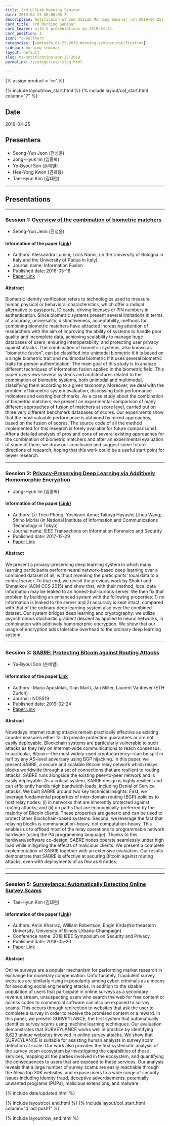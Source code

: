 ```yaml
---
title: 3rd UCSLab Morning Seminar
date: 2019-04-23 00:00:00 Z
description: Notificaion of 2nd UCSLab Morning Seminar (on 2019-04-25) 
card_title: 3rd Morning Seminar
card_teaser: with 5 presentations on 2019-04-25.
card_position: 1
icon: fa-bullhorn
categories: [seminars,04-25-2019-morning-seminar,notification]
sidebar: morning-seminar
layout: default
slug: ms-notification-apr-25-2019
permalink: /:categories/:slug.html

---
```


{% assign product = 'ce' %}

{% include layout/row_start.html %}
{% include layout/col_start.html column="7" %}

## Date
2019-04-25

## Presenters
+ Seong-Yun Jeon (전성윤)
+ Jong-Hyuk Im (임종혁)
+ Ye-Byoul Son (손예별)
+ Hee-Yong Kwon (권희용)
+ Tae-Hyun Kim (김태현)

---
## Presentations

---
### Session 1: [Overview of the combination of biometric matchers](https://inhaucs.github.io/seminars/04-25-2019-morning-seminar/presentation/ms-presentation-sy-apr-25-2019.html)

+ Seong-Yun Jeon (전성윤)

#### Information of the paper [(Link)](https://www.sciencedirect.com/science/article/pii/S1566253516300446?via%3Dihub)
+ Authors: Alessandra Lumini; Loris Nanni; (in the University of Bologna in Italy and the University of Padua in Italy)
+ Journal name: Information Fusion
+ Published date: 2016-05-18
+ [Paper Link](https://www.sciencedirect.com/science/article/pii/S1566253516300446?via%3Dihub)

#### Abstract
Biometric identity verification refers to technologies used to measure human physical or behavioral characteristics, which offer a radical alternative to passports, ID cards, driving licenses or PIN numbers in authentication. Since biometric systems present several limitations in terms of accuracy, universality, distinctiveness, acceptability, methods for combining biometric matchers have attracted increasing attention of researchers with the aim of improving the ability of systems to handle poor quality and incomplete data, achieving scalability to manage huge databases of users, ensuring interoperability, and protecting user privacy against attacks. The combination of biometric systems, also known as “biometric fusion”, can be classified into unimodal biometric if it is based on a single biometric trait and multimodal biometric if it uses several biometric traits for person authentication.
The main goal of this study is to analyze different techniques of information fusion applied in the biometric field. This paper overviews several systems and architectures related to the combination of biometric systems, both unimodal and multimodal, classifying them according to a given taxonomy. Moreover, we deal with the problem of biometric system evaluation, discussing both performance indicators and existing benchmarks.
As a case study about the combination of biometric matchers, we present an experimental comparison of many different approaches of fusion of matchers at score level, carried out on three very different benchmark databases of scores. Our experiments show that the most valuable performance is obtained by mixed approaches, based on the fusion of scores. The source code of all the method implemented for this research is freely available for future comparisons1.
After a detailed analysis of pros and cons of several existing approaches for the combination of biometric matchers and after an experimental evaluation of some of them, we draw our conclusion and suggest some future directions of research, hoping that this work could be a useful start point for newer research.

---

### Session 2: [Privacy-Preserving Deep Learning via Additively Homomorphic Encryption](https://inhaucs.github.io/seminars/04-25-2019-morning-seminar/presentation/ms-presentation-jh-apr-25-2019.html)

+ Jong-Hyuk Im (임종혁)

#### Information of the paper [(Link)](https://ieeexplore.ieee.org/document/8302552)
+ Authors: Le Trieu Phong; Yoshinori Aono; Takuya Hayashi; Lihua Wang; Shiho Moriai (in National Institute of Information and Communications Technology in Tokyo)
+ Journal name: IEEE Transactions on Information Forensics and Security
+ Published date: 2017-12-29
+ [Paper Link](https://ieeexplore.ieee.org/document/8241854)

#### Abstract
We present a privacy-preserving deep learning system in which many learning participants perform neural network-based deep learning over a combined dataset of all, without revealing the participants' local data to a central server. 
To that end, we revisit the previous work by Shokri and Shmatikov (ACM CCS 2015) and show that, with their method, local data information may be leaked to an honest-but-curious server. 
We then fix that problem by building an enhanced system with the following properties: 1) no information is leaked to the server and 2) accuracy is kept intact, compared with that of the ordinary deep learning system also over the combined dataset. 
Our system bridges deep learning and cryptography: we utilize asynchronous stochastic gradient descent as applied to neural networks, in combination with additively homomorphic encryption. 
We show that our usage of encryption adds tolerable overhead to the ordinary deep learning system.

---

### Session 3: [SABRE: Protecting Bitcoin against Routing Attacks](https://inhaucs.github.io/seminars/04-25-2019-morning-seminar/presentation/ms-presentation-yb-apr-25-2019.html)

+ Ye-Byoul Son (손예별)

#### Information of the paper [Link](https://www.ndss-symposium.org/ndss-paper/sabre-protecting-bitcoin-against-routing-attacks/)
+ Authors : Maria Apostolak, Gian Marti, Jan Miller, Laurent Vanbever (ETH Zurich)
+ Journal : NDSS19 
+ Published date: 2019-02-24 
+ [Paper Link](https://www.ndss-symposium.org/wp-content/uploads/2019/02/ndss2019_02A-1_Apostolaki_paper.pdf)

#### Abstract
Nowadays Internet routing attacks remain practically effective as existing countermeasures either fail to provide protection guarantees or are not easily deployable. Blockchain systems are particularly vulnerable to such attacks as they rely on Internet-wide communications to reach consensus. In particular, Bitcoin—the most widely-used cryptocurrency—can be split in half by any AS-level adversary using BGP hijacking. 
 In this paper, we present SABRE, a secure and scalable Bitcoin relay network which relays blocks worldwide through a set of connections that are resilient to routing attacks. SABRE runs alongside the existing peer-to-peer network and is easily deployable. As a critical system, SABRE design is highly resilient and can efficiently handle high bandwidth loads, including Denial
of Service attacks. 
 We built SABRE around two key technical insights. First, we leverage fundamental properties of inter-domain routing (BGP) policies to host relay nodes: (i) in networks that are inherently protected against routing attacks; and (ii) on paths that are economically-preferred by the majority of Bitcoin clients. These properties are generic and can be used to protect other Blockchain-based systems. Second, we leverage the fact that relaying blocks is communication-heavy, not computation-heavy. This enables us to offload most of the relay operations to programmable network hardware (using the P4 programming language). Thanks to this hardware/software co-design, SABRE nodes operate seamlessly under high load while mitigating the effects of malicious clients. 
 We present a complete implementation of SABRE together with an extensive evaluation. Our results demonstrate that SABRE is effective at securing Bitcoin against routing attacks, even with deployments of as few as 6 nodes.
 
 ---
 
 
 ---
 
 
 ### Session 5: [Surveylance: Automatically Detecting Online Survey Scams](https://inhaucs.github.io/seminars/04-25-2019-morning-seminar/presentation/ms-presentation-th-apr-25-2019.html)

+ Tae-Hyun Kim (김태현)

#### Information of the paper [(Link)](https://ieeexplore.ieee.org/document/8418597)
+ Authors: Amin Kharraz, William Robertson, Engin Kirda(Northeastern University, University of Illinois Urbana-Champaign)
+ Conference name: 2018 IEEE Symposium on Security and Privacy
+ Published date: 2018-05-20
+ [Paper Link](https://ieeexplore.ieee.org/stamp/stamp.jsp?tp=&arnumber=8418597)

#### Abstract
Online surveys are a popular mechanism for performing market research in exchange for monetary compensation. Unfortunately, fraudulent survey websites are similarly rising in popularity among cyber-criminals as a means for executing social engineering attacks. In addition to the sizable population of users that participate in online surveys as a secondary revenue stream, unsuspecting users who search the web for free content or access codes to commercial software can also be exposed to survey scams. This occurs through redirection to websites that ask the user to complete a survey in order to receive the promised content or a reward.
In this paper, we present SURVEYLANCE, the first system that automatically identifies survey scams using machine learning techniques. Our evaluation demonstrates that SURVEYLANCE works well in practice by identifying 8,623 unique websites involved in online survey attacks. We show that SURVEYLANCE is suitable for assisting human analysts in survey scam detection at scale. Our work also provides the first systematic analysis of the survey scam ecosystem by investigating the capabilities of these services, mapping all the parties involved in the ecosystem, and quantifying the consequences to users that are exposed to these services. Our analysis reveals that a large number of survey scams are easily reachable through the Alexa top 30K websites, and expose users to a wide range of security issues including identity fraud, deceptive advertisements, potentially unwanted programs (PUPs), malicious extensions, and malware.

{% include date/updated.html %}

{% include layout/col_end.html %}
{% include layout/col_start.html column="4 last push1" %}

{% include layout/row_end.html %}

